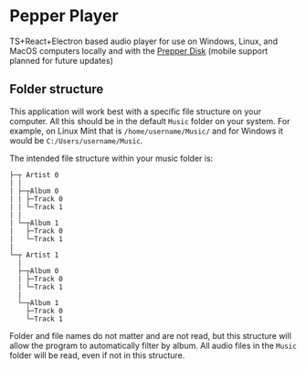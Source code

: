 # Pepper Player

TS+React+Electron based audio player for use on Windows, Linux, and MacOS computers locally and with the [Prepper Disk](https://www.prepperdisk.com/) (mobile support planned for future updates)

## Folder structure

This application will work best with a specific file structure on your computer. All this should be in the default `Music` folder on your system. For example, on Linux Mint that is `/home/username/Music/` and for Windows it would be `C:/Users/username/Music`.

The intended file structure within your music folder is:
```
├─┬ Artist 0
| |
| ├─┬Album 0
| | ├─Track 0
| | └─Track 1
| |
| └─┬Album 1
|   ├─Track 0
|   └─Track 1
|
└─┬ Artist 1
  |
  ├─┬Album 0
  | ├─Track 0
  | └─Track 1
  |
  └─┬Album 1
    ├─Track 0
    └─Track 1
```

Folder and file names do not matter and are not read, but this structure will allow the program to automatically filter by album. All audio files in the `Music` folder will be read, even if not in this structure.